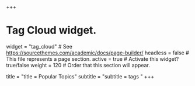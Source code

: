 +++
# Tag Cloud widget.
widget = "tag_cloud"  # See https://sourcethemes.com/academic/docs/page-builder/
headless = false  # This file represents a page section.
active = true  # Activate this widget? true/false
weight =  120   # Order that this section will appear.

title = "title = Popular Topics"
subtitle = "subtitle = tags "
+++
